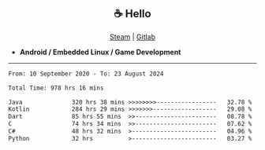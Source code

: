 <h2 align="center"> ☕ Hello </h2>

<p align="center">
  <a href="https://steamcommunity.com/id/Niforances/">Steam</a> |
  <a href="https://gitlab.com/niforances">Gitlab</a>
</p>

 - **Android / Embedded Linux / Game Development**

------

<!--START_SECTION:waka-->

```txt
From: 10 September 2020 - To: 23 August 2024

Total Time: 978 hrs 16 mins

Java              320 hrs 38 mins >>>>>>>>-----------------   32.78 %
Kotlin            284 hrs 29 mins >>>>>>>------------------   29.08 %
Dart              85 hrs 55 mins  >>-----------------------   08.78 %
C                 74 hrs 34 mins  >>-----------------------   07.62 %
C#                48 hrs 32 mins  >------------------------   04.96 %
Python            32 hrs          >------------------------   03.27 %
```

<!--END_SECTION:waka-->
